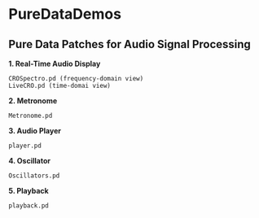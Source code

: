 # PureDataDemos

## Pure Data Patches for Audio Signal Processing

**1. Real-Time Audio Display**

    CROSpectro.pd (frequency-domain view)
    LiveCRO.pd (time-domai view)
    
**2. Metronome**

	Metronome.pd
	
**3. Audio Player**

	player.pd

**4. Oscillator**

	Oscillators.pd
	
**5. Playback**

	playback.pd


